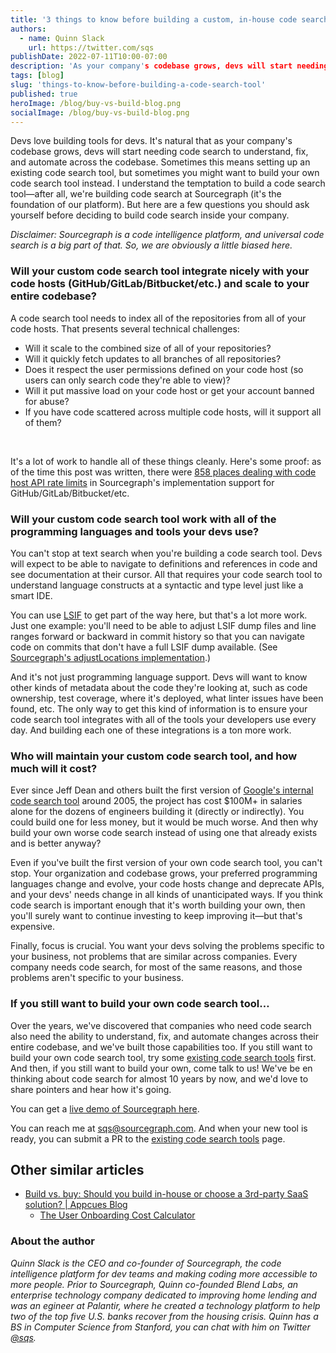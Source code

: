 ```yaml
---
title: '3 things to know before building a custom, in-house code search tool'
authors:
  - name: Quinn Slack
    url: https://twitter.com/sqs
publishDate: 2022-07-11T10:00-07:00
description: 'As your company's codebase grows, devs will start needing code search to understand, fix, and automate across the codebase. Here are a few questions you should ask yourself before deciding to build code search inside your company.'
tags: [blog]
slug: 'things-to-know-before-building-a-code-search-tool'
published: true
heroImage: /blog/buy-vs-build-blog.png
socialImage: /blog/buy-vs-build-blog.png
---
```


Devs love building tools for devs. It's natural that as your company's codebase grows, devs will start needing code search to understand, fix, and automate across the codebase. Sometimes this means setting up an existing code search tool, but sometimes you might want to build your own code search tool instead. I understand the temptation to build a code search tool—after all, we're building code search at Sourcegraph (it's the foundation of our platform). But here are a few questions you should ask yourself before deciding to build code search inside your company.

<i>Disclaimer: Sourcegraph is a code intelligence platform, and universal code search is a big part of that. So, we are obviously a little biased here.</i>

### Will your custom code search tool integrate nicely with your code hosts (GitHub/GitLab/Bitbucket/etc.) and scale to your entire codebase?

A code search tool needs to index all of the repositories from all of your code hosts. That presents several technical challenges:

<ul>
  <li>Will it scale to the combined size of all of your repositories?</li>
  <li>Will it quickly fetch updates to all branches of all repositories?</li>
  <li>Does it respect the user permissions defined on your code host (so users can only search code they're able to view)?</li>
  <li>Will it put massive load on your code host or get your account banned for abuse?</li>
  <li>If you have code scattered across multiple code hosts, will it support all of them?</li>
</ul>

<br/>

It's a lot of work to handle all of these things cleanly. Here's some proof: as of the time this post was written, there were [858 places dealing with code host API rate limits](https://sourcegraph.com/search?q=context:global+repo:github.com/sourcegraph/sourcegraph%24+rate+limit+f:extsvc&patternType=regexp) in Sourcegraph's implementation support for GitHub/GitLab/Bitbucket/etc.

### Will your custom code search tool work with all of the programming languages and tools your devs use?

You can't stop at text search when you're building a code search tool. Devs will expect to be able to navigate to definitions and references in code and see documentation at their cursor. All that requires your code search tool to understand language constructs at a syntactic and type level just like a smart IDE.

You can use [LSIF](https://lsif.dev/) to get part of the way here, but that's a lot more work. Just one example: you'll need to be able to adjust LSIF dump files and line ranges forward or backward in commit history so that you can navigate code on commits that don't have a full LSIF dump available. (See [Sourcegraph's adjustLocations implementation](https://sourcegraph.com/github.com/sourcegraph/sourcegraph@3ff2d845f5139a45dee41495aa0a8bf03450ec14/-/blob/enterprise/cmd/frontend/internal/codeintel/resolvers/query_util.go?L161).)

And it's not just programming language support. Devs will want to know other kinds of metadata about the code they're looking at, such as code ownership, test coverage, where it's deployed, what linter issues have been found, etc. The only way to get this kind of information is to ensure your code search tool integrates with all of the tools your developers use every day. And building each one of these integrations is a ton more work.

### Who will maintain your custom code search tool, and how much will it cost?

Ever since Jeff Dean and others built the first version of [Google's internal code search tool](https://www.google.com/url?q=https://codesearchguide.org/story/google&sa=D&source=docs&ust=1657309582820490&usg=AOvVaw19e-PuQfxFkOchhiY-Eyn8) around 2005, the project has cost $100M+ in salaries  alone for the dozens of engineers building it (directly or indirectly). You could build one for less money, but it would be much worse. And then why build your own worse code search instead of using one that already exists and is better anyway?

Even if you've built the first version of your own code search tool, you can't stop. Your organization and codebase grows, your preferred programming languages change and evolve, your code hosts change and deprecate APIs, and your devs' needs change in all kinds of unanticipated ways. If you think code search is important enough that it's worth building your own, then you'll surely want to continue investing to keep improving it—but that's expensive.

Finally, focus is crucial. You want your devs solving the problems specific to your business, not problems that are similar across companies. Every company needs code search, for most of the same reasons, and those problems aren't specific to your business.

### If you still want to build your own code search tool…

Over the years, we've discovered that companies who need code search also need the ability to understand, fix, and automate changes across their entire codebase, and we've built those capabilities too. If you still want to build your own code search tool, try some [existing code search tools](https://codesearchguide.org/tools) first. And then, if you still want to build your own, come talk to us! We've be en thinking about code search for almost 10 years by now, and we'd love to share pointers and hear how it's going. 

You can get a [live demo of Sourcegraph here](https://about.sourcegraph.com/demo).

You can reach me at [sqs@sourcegraph.com](mailto:sqs@sourcegraph.com). And when your new tool is ready, you can submit a PR to the [existing code search tools](https://codesearchguide.org/tools) page.

## Other similar articles
- [Build vs. buy: Should you build in-house or choose a 3rd-party SaaS solution? | Appcues Blog](https://www.appcues.com/blog/build-vs-buy-third-party-software)
  - [The User Onboarding Cost Calculator](https://www.appcues.com/resources/user-onboarding-cost-calculator)

### About the author

_Quinn Slack is the CEO and co-founder of Sourcegraph, the code intelligence platform for dev teams and making coding more accessible to more people. Prior to Sourcegraph, Quinn co-founded Blend Labs, an enterprise technology company dedicated to improving home lending and was an egineer at Palantir, where he created a technology platform to help two of the top five U.S. banks recover from the housing crisis. Quinn has a BS in Computer Science from Stanford, you can chat with him on Twitter [@sqs](https://twitter.com/sqs)._
